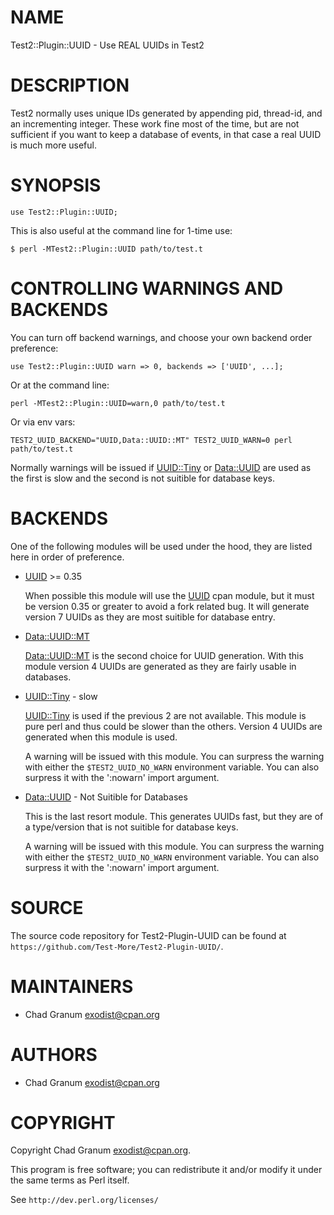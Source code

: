 # NAME

Test2::Plugin::UUID - Use REAL UUIDs in Test2

# DESCRIPTION

Test2 normally uses unique IDs generated by appending pid, thread-id, and an
incrementing integer. These work fine most of the time, but are not sufficient
if you want to keep a database of events, in that case a real UUID is much more
useful.

# SYNOPSIS

    use Test2::Plugin::UUID;

This is also useful at the command line for 1-time use:

    $ perl -MTest2::Plugin::UUID path/to/test.t

# CONTROLLING WARNINGS AND BACKENDS

You can turn off backend warnings, and choose your own backend order
preference:

    use Test2::Plugin::UUID warn => 0, backends => ['UUID', ...];

Or at the command line:

    perl -MTest2::Plugin::UUID=warn,0 path/to/test.t

Or via env vars:

    TEST2_UUID_BACKEND="UUID,Data::UUID::MT" TEST2_UUID_WARN=0 perl path/to/test.t

Normally warnings will be issued if [UUID::Tiny](https://metacpan.org/pod/UUID%3A%3ATiny) or [Data::UUID](https://metacpan.org/pod/Data%3A%3AUUID) are used as
the first is slow and the second is not suitible for database keys.

# BACKENDS

One of the following modules will be used under the hood, they are listed here
in order of preference.

- [UUID](https://metacpan.org/pod/UUID) >= 0.35

    When possible this module will use the [UUID](https://metacpan.org/pod/UUID) cpan module, but it must be
    version 0.35 or greater to avoid a fork related bug. It will generate version 7
    UUIDs as they are most suitible for database entry.

- [Data::UUID::MT](https://metacpan.org/pod/Data%3A%3AUUID%3A%3AMT)

    [Data::UUID::MT](https://metacpan.org/pod/Data%3A%3AUUID%3A%3AMT) is the second choice for UUID generation. With this module
    version 4 UUIDs are generated as they are fairly usable in databases.

- [UUID::Tiny](https://metacpan.org/pod/UUID%3A%3ATiny) - slow

    [UUID::Tiny](https://metacpan.org/pod/UUID%3A%3ATiny) is used if the previous 2 are not available. This module is pure
    perl and thus could be slower than the others. Version 4 UUIDs are generated
    when this module is used.

    A warning will be issued with this module. You can surpress the warning with
    either the `$TEST2_UUID_NO_WARN` environment variable. You can also surpress
    it with the ':nowarn' import argument.

- [Data::UUID](https://metacpan.org/pod/Data%3A%3AUUID) - Not Suitible for Databases

    This is the last resort module. This generates UUIDs fast, but they are of a
    type/version that is not suitible for database keys.

    A warning will be issued with this module. You can surpress the warning with
    either the `$TEST2_UUID_NO_WARN` environment variable. You can also surpress
    it with the ':nowarn' import argument.

# SOURCE

The source code repository for Test2-Plugin-UUID can be found at
`https://github.com/Test-More/Test2-Plugin-UUID/`.

# MAINTAINERS

- Chad Granum <exodist@cpan.org>

# AUTHORS

- Chad Granum <exodist@cpan.org>

# COPYRIGHT

Copyright Chad Granum <exodist@cpan.org>.

This program is free software; you can redistribute it and/or
modify it under the same terms as Perl itself.

See `http://dev.perl.org/licenses/`
